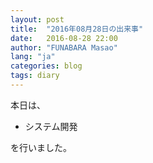 ```yaml
---
layout: post
title:  "2016年08月28日の出来事"
date:   2016-08-28 22:00
author: "FUNABARA Masao"
lang: "ja"
categories: blog
tags: diary
---
```


本日は、

* システム開発

を行いました。
